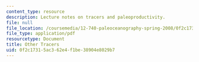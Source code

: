 ```yaml
---
content_type: resource
description: Lecture notes on tracers and paleoproductivity.
file: null
file_location: /coursemedia/12-740-paleoceanography-spring-2008/0f2c17315ac362e4f1be38904e8029b7_lec15.pdf
file_type: application/pdf
resourcetype: Document
title: Other Tracers
uid: 0f2c1731-5ac3-62e4-f1be-38904e8029b7
---
```

